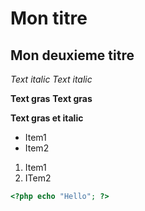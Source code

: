 # Mon titre
## Mon deuxieme titre
*Text italic*
_Text italic_

**Text gras**
__Text gras__

__**Text gras et italic**__
* Item1
* Item2

1. Item1
1. ITem2
```php
<?php echo "Hello"; ?>
```
